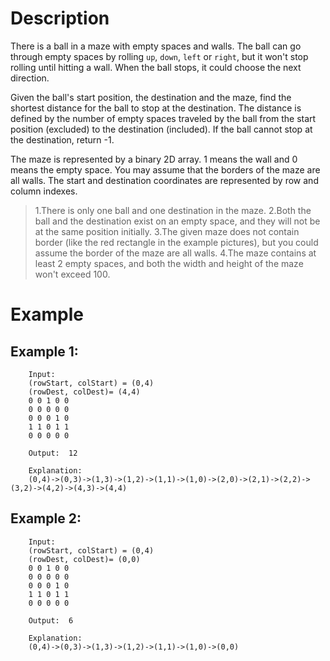 # Description
There is a ball in a maze with empty spaces and walls. The ball can go through empty spaces by rolling `up`, `down`, `left` or `right`, but it won't stop rolling until hitting a wall. When the ball stops, it could choose the next direction.

Given the ball's start position, the destination and the maze, find the shortest distance for the ball to stop at the destination. The distance is defined by the number of empty spaces traveled by the ball from the start position (excluded) to the destination (included). If the ball cannot stop at the destination, return -1.

The maze is represented by a binary 2D array. 1 means the wall and 0 means the empty space. You may assume that the borders of the maze are all walls. The start and destination coordinates are represented by row and column indexes.

> 1.There is only one ball and one destination in the maze.
> 2.Both the ball and the destination exist on an empty space, and they will not be at the same position initially.
> 3.The given maze does not contain border (like the red rectangle in the example pictures), but you could assume the border of the maze are all walls.
> 4.The maze contains at least 2 empty spaces, and both the width and height of the maze won't exceed 100.
# Example
## Example 1:
```
	Input:  
	(rowStart, colStart) = (0,4)
	(rowDest, colDest)= (4,4)
	0 0 1 0 0
	0 0 0 0 0
	0 0 0 1 0
	1 1 0 1 1
	0 0 0 0 0

	Output:  12
	
	Explanation:
	(0,4)->(0,3)->(1,3)->(1,2)->(1,1)->(1,0)->(2,0)->(2,1)->(2,2)->(3,2)->(4,2)->(4,3)->(4,4)
```
## Example 2:
```
	Input:
	(rowStart, colStart) = (0,4)
	(rowDest, colDest)= (0,0)
	0 0 1 0 0
	0 0 0 0 0
	0 0 0 1 0
	1 1 0 1 1
	0 0 0 0 0

	Output:  6
	
	Explanation:
	(0,4)->(0,3)->(1,3)->(1,2)->(1,1)->(1,0)->(0,0)
```